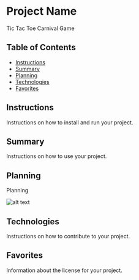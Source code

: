 # Project Name

Tic Tac Toe Carnival Game

## Table of Contents

- [Instructions](#instructions)
- [Summary](#summary)
- [Planning](#planning)
- [Technologies](#technologies)
- [Favorites](#favorites)


## Instructions

Instructions on how to install and run your project.

## Summary

Instructions on how to use your project.

## Planning

Planning

![alt text](image_url)

## Technologies

Instructions on how to contribute to your project.

## Favorites

Information about the license for your project.
